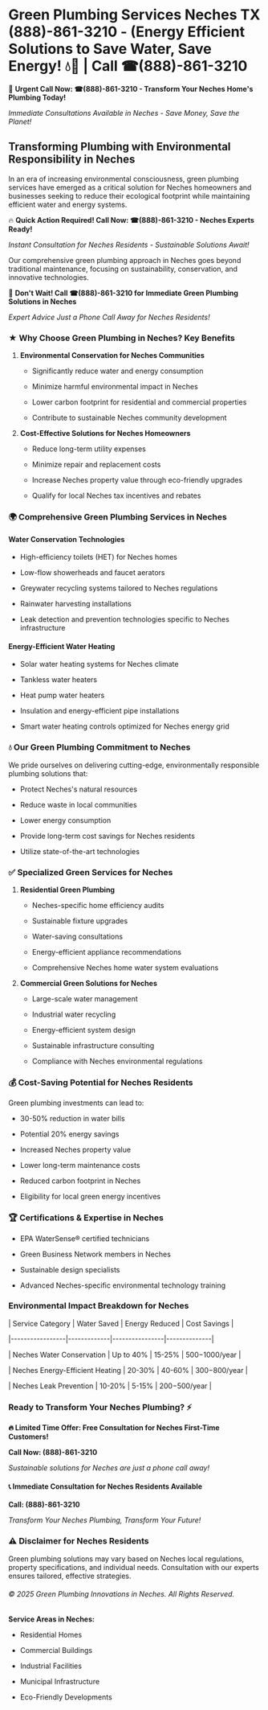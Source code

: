 # Green Plumbing Services Neches TX (888)-861-3210 - (Energy Efficient Solutions to Save Water, Save Energy! 💧🌿 | Call ☎(888)-861-3210

🚨 **Urgent Call Now: ☎(888)-861-3210 - Transform Your Neches Home's Plumbing Today!**
*Immediate Consultations Available in Neches - Save Money, Save the Planet!*

## Transforming Plumbing with Environmental Responsibility in Neches

In an era of increasing environmental consciousness, green plumbing services have emerged as a critical solution for Neches homeowners and businesses seeking to reduce their ecological footprint while maintaining efficient water and energy systems. 

🔥 **Quick Action Required! Call Now: ☎(888)-861-3210 - Neches Experts Ready!**
*Instant Consultation for Neches Residents - Sustainable Solutions Await!*

Our comprehensive green plumbing approach in Neches goes beyond traditional maintenance, focusing on sustainability, conservation, and innovative technologies.

🚨 **Don't Wait! Call ☎(888)-861-3210 for Immediate Green Plumbing Solutions in Neches**
*Expert Advice Just a Phone Call Away for Neches Residents!*

### ★ Why Choose Green Plumbing in Neches? Key Benefits

1. **Environmental Conservation for Neches Communities** 
   - Significantly reduce water and energy consumption
   - Minimize harmful environmental impact in Neches
   - Lower carbon footprint for residential and commercial properties
   - Contribute to sustainable Neches community development

2. **Cost-Effective Solutions for Neches Homeowners** 
   - Reduce long-term utility expenses
   - Minimize repair and replacement costs
   - Increase Neches property value through eco-friendly upgrades
   - Qualify for local Neches tax incentives and rebates

### 🌍 Comprehensive Green Plumbing Services in Neches

#### Water Conservation Technologies
- High-efficiency toilets (HET) for Neches homes
- Low-flow showerheads and faucet aerators
- Greywater recycling systems tailored to Neches regulations
- Rainwater harvesting installations
- Leak detection and prevention technologies specific to Neches infrastructure

#### Energy-Efficient Water Heating
- Solar water heating systems for Neches climate
- Tankless water heaters
- Heat pump water heaters
- Insulation and energy-efficient pipe installations
- Smart water heating controls optimized for Neches energy grid

### 💧 Our Green Plumbing Commitment to Neches

We pride ourselves on delivering cutting-edge, environmentally responsible plumbing solutions that:
- Protect Neches's natural resources
- Reduce waste in local communities
- Lower energy consumption
- Provide long-term cost savings for Neches residents
- Utilize state-of-the-art technologies

### ✅ Specialized Green Services for Neches

1. **Residential Green Plumbing**
   - Neches-specific home efficiency audits
   - Sustainable fixture upgrades
   - Water-saving consultations
   - Energy-efficient appliance recommendations
   - Comprehensive Neches home water system evaluations

2. **Commercial Green Solutions for Neches**
   - Large-scale water management
   - Industrial water recycling
   - Energy-efficient system design
   - Sustainable infrastructure consulting
   - Compliance with Neches environmental regulations

### 💰 Cost-Saving Potential for Neches Residents

Green plumbing investments can lead to:
- 30-50% reduction in water bills
- Potential 20% energy savings
- Increased Neches property value
- Lower long-term maintenance costs
- Reduced carbon footprint in Neches
- Eligibility for local green energy incentives

### 🏆 Certifications & Expertise in Neches

- EPA WaterSense® certified technicians
- Green Business Network members in Neches
- Sustainable design specialists
- Advanced Neches-specific environmental technology training

### Environmental Impact Breakdown for Neches

| Service Category | Water Saved | Energy Reduced | Cost Savings |
|-----------------|-------------|----------------|--------------|
| Neches Water Conservation | Up to 40% | 15-25% | $500-$1000/year |
| Neches Energy-Efficient Heating | 20-30% | 40-60% | $300-$800/year |
| Neches Leak Prevention | 10-20% | 5-15% | $200-$500/year |

### Ready to Transform Your Neches Plumbing? ⚡

**🔥 Limited Time Offer: Free Consultation for Neches First-Time Customers!**

**Call Now: (888)-861-3210**
*Sustainable solutions for Neches are just a phone call away!*

#### 📞 Immediate Consultation for Neches Residents Available

**Call: (888)-861-3210**
*Transform Your Neches Plumbing, Transform Your Future!*

### ⚠️ Disclaimer for Neches Residents

Green plumbing solutions may vary based on Neches local regulations, property specifications, and individual needs. Consultation with our experts ensures tailored, effective strategies.

###### © 2025 Green Plumbing Innovations in Neches. All Rights Reserved.

**Service Areas in Neches:** 
- Residential Homes
- Commercial Buildings
- Industrial Facilities
- Municipal Infrastructure
- Eco-Friendly Developments
